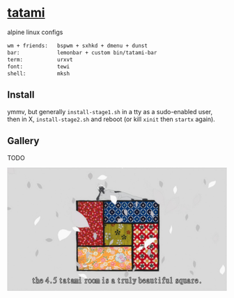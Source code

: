 # [tatami](https://jrl.ninja/configs/tatami)

alpine linux configs

```
wm + friends:   bspwm + sxhkd + dmenu + dunst
bar:            lemonbar + custom bin/tatami-bar
term:           urxvt
font:           tewi
shell:          mksh
```

## Install

ymmv, but generally `install-stage1.sh` in a tty as a sudo-enabled user, then in X, `install-stage2.sh` and reboot (or kill `xinit` then `startx` again).


## Gallery

TODO


![](./gallery/tatami.jpg?raw=true)
